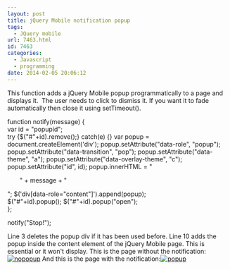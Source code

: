 ```yaml
---
layout: post
title: jQuery Mobile notification popup
tags:
  - JQuery mobile
url: 7463.html
id: 7463
categories:
  - Javascript
  - programming
date: 2014-02-05 20:06:12
---
```


This function adds a jQuery Mobile popup programmatically to a page and displays it.  The user needs to click to dismiss it. If you want it to fade automatically then close it using setTimeout().

function notify(message) {        
    var id = "popupid";    
    try {$("#"+id).remove();} catch(e) {}
    var popup = document.createElement('div');
    popup.setAttribute("data-role", "popup");
    popup.setAttribute("data-transition", "pop");
    popup.setAttribute("data-theme", "a");
    popup.setAttribute("data-overlay-theme", "c");
    popup.setAttribute("id", id);
    popup.innerHTML = "<p style='margin:1em 2em 1em 2em'>" + message + "</p>";
    $('div\[data-role="content"\]').append(popup);        
    $("#"+id).popup();
    $("#"+id).popup("open");     
};

notify("Stop!");

Line 3 deletes the popup div if it has been used before. Line 10 adds the popup inside the content element of the jQuery Mobile page. This is essential or it won't display. This is the page without the notification:[![nopopup](http://richardcooke.info/wp-content/uploads/2014/02/nopopup.png)](http://richardcooke.info/wp-content/uploads/2014/02/nopopup.png) And this is the page with the notification:[![popup](http://richardcooke.info/wp-content/uploads/2014/02/popup.png)](http://richardcooke.info/wp-content/uploads/2014/02/popup.png)